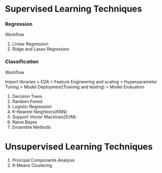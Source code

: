 # Supervised Learning Techniques

### Regression

Workflow 
1. Linear Regression
2. Ridge and Lasso Regression


### Classification

Workflow

Import libraries > EDA > Feature Engineering and scaling > Hyperparameter Tuning > Model Deployment(Training and testing) > Model Evaluation

1. Decision Trees
2. Random Forest
3. Logistic Regression
4. K-Nearest Neighbors(KNN)
5. Support Vector Machines(SVM)
6. Naive Bayes 
7. Ensemble Methods

# Unsupervised Learning Techniques

1. Principal Components Analysis
2. K-Means Clustering
